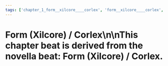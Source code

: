 ```yaml
---
tags: ['chapter_1_form__xilcore____corlex', 'form__xilcore____corlex', 'saga_outline']
---
```


# Form (Xilcore) / Corlex\n\nThis chapter beat is derived from the novella beat: Form (Xilcore) / Corlex.

